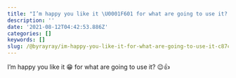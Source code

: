 ```yaml
---
title: "I’m happy you like it \U0001F601 for what are going to use it? \U0001F609\U0001F44D"
description: ''
date: '2021-08-12T04:42:53.886Z'
categories: []
keywords: []
slug: /@byrayray/im-happy-you-like-it-for-what-are-going-to-use-it-c87cbc713cc3
---
```


I’m happy you like it 😁 for what are going to use it? 😉👍